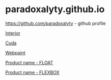 # paradoxalyty.github.io

https://github.com/paradoxalyty - github profile

<a href="https://paradoxalyty.github.io/interior/" target="_blank">Interior</a>

<a href="https://paradoxalyty.github.io/cuda/" target="_blank">Cuda</a>

<a href="https://paradoxalyty.github.io/webpaint/" target="_blank">Webpaint</a>

<a href="https://paradoxalyty.github.io/product_name-FLOAT/" target="_blank">Product name - FLOAT</a>

<a href="https://paradoxalyty.github.io/product_name-FLEXBOX/" target="_blank">Product name - FLEXBOX</a>
